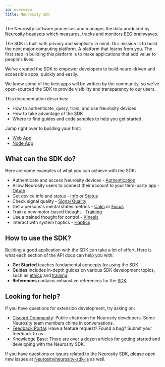 ```yaml
---
id: overview
title: Neurosity SDK
---
```


The Neurosity software processes and manages the data produced by [Neurosity headsets](https://neurosity.co) which measures, tracks and monitors EEG brainwaves.

The SDK is built with privacy and simplicity in mind. Our mission is to build the next major computing platform. A platform that learns from you. The first step in building this platform is to make applications that add value to people's lives.

We've created the SDK to empower developers to build neuro-driven and accessible apps, quickly and easily.

We know some of the best apps will be written by the community, so we've open-sourced the SDK to provide visibility and transparency to our users.

This documentation describes:

- How to authenticate, query, train, and use Neurosity devices
- How to take advantage of the SDK
- Where to find guides and code samples to help you get started

Jump right over to building your first:

- [Web App](tutorials/your-first-web-app)
- [Node App](tutorials/your-first-node-app)

## What can the SDK do?

Here are some examples of what you can achieve with the SDK:

- Authenticate and access Neurosity devices - [Authentication](api/authentication)
- Allow Neurosity users to connect their account to your third-party app - [OAuth](api/oauth)
- Get device info and status - [Info](api/info) or [Status](api/status)
- Check signal quality - [Signal Quality](api/signal-quality)
- Get a persons's mental states metrics - [Calm](api/calm) or [Focus](api/focus)
- Train a new motor-based thought - [Training](guides/training)
- Use a trained thought for control - [Kinesis](api/kinesis)
- Interact with system haptics - [Haptics](api/haptics)

## How to use the SDK?

Building a good application with the SDK can take a lot of effort. Here is what each section of the API docs can help you with:

- **Get Started** teaches fundamental concepts for using the SDK
- **Guides** includes in-depth guides on various SDK development topics, such as [ethics](guides/ethics) and [training](guides/training).
- **References** contains exhaustive references for the [SDK](references/classes/neurosity).

## Looking for help?

If you have questions for extension development, try asking on:

- [Discord Community](https://neurosity.co/discord): Public chatroom for Neurosity developers. Some Neurosity team members chime in conversations.
- [Feedback Portal](https://feedback.neurosity.co): Have a feature request? Found a bug? Submit your feedback to us.
- [Knowledge Base](https://support.neurosity.co): There are over a dozen articles for getting started and developing with the Neurosity SDK.

If you have questions or issues related to the Neurosity SDK, please open new issues at [Neurosity/neurosity-sdk-js](https://github.com/neurosity/neurosity-sdk-js) as well.
